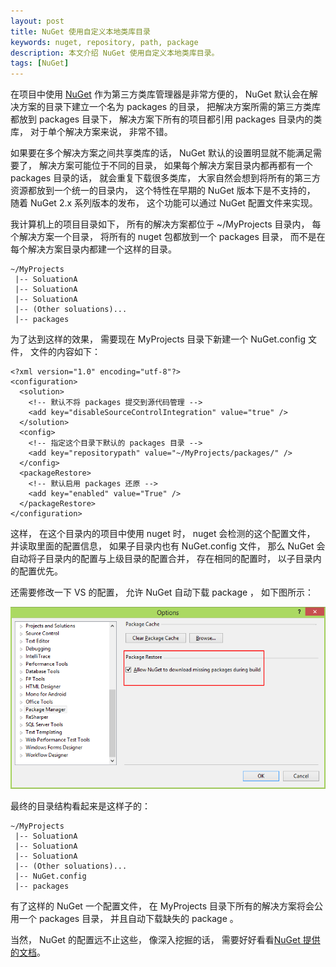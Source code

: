 ```yaml
---
layout: post
title: NuGet 使用自定义本地类库目录
keywords: nuget, repository, path, package
description: 本文介绍 NuGet 使用自定义本地类库目录。
tags: [NuGet]
---
```


在项目中使用 [NuGet](https://www.nuget.org/) 作为第三方类库管理器是非常方便的， NuGet 默认会在解决方案的目录下建立一个名为 packages 的目录， 把解决方案所需的第三方类库都放到 packages 目录下， 解决方案下所有的项目都引用 packages 目录内的类库， 对于单个解决方案来说， 非常不错。

如果要在多个解决方案之间共享类库的话， NuGet 默认的设置明显就不能满足需要了， 解决方案可能位于不同的目录， 如果每个解决方案目录内都再都有一个 packages 目录的话， 就会重复下载很多类库， 大家自然会想到将所有的第三方资源都放到一个统一的目录内， 这个特性在早期的 NuGet 版本下是不支持的， 随着 NuGet 2.x 系列版本的发布， 这个功能可以通过 NuGet 配置文件来实现。

我计算机上的项目目录如下， 所有的解决方案都位于 ~/MyProjects 目录内， 每个解决方案一个目录， 将所有的 nuget 包都放到一个 packages 目录， 而不是在每个解决方案目录内都建一个这样的目录。

    ~/MyProjects
     |-- SoluationA
     |-- SoluationA
     |-- SoluationA
     |-- (Other soluations)... 
     |-- packages

为了达到这样的效果， 需要现在 MyProjects 目录下新建一个 NuGet.config 文件， 文件的内容如下：

    <?xml version="1.0" encoding="utf-8"?>
    <configuration>
      <solution>
        <!-- 默认不将 packages 提交到源代码管理 -->
        <add key="disableSourceControlIntegration" value="true" />
      </solution>
      <config>
        <!-- 指定这个目录下默认的 packages 目录 -->
  	    <add key="repositorypath" value="~/MyProjects/packages/" />
      </config>
      <packageRestore>
        <!-- 默认启用 packages 还原 -->
        <add key="enabled" value="True" />
      </packageRestore>
    </configuration>

这样， 在这个目录内的项目中使用 nuget 时， nuget 会检测的这个配置文件， 并读取里面的配置信息， 如果子目录内也有 NuGet.config  文件， 那么 NuGet 会自动将子目录内的配置与上级目录的配置合并， 存在相同的配置时， 以子目录内的配置优先。

还需要修改一下 VS 的配置， 允许 NuGet 自动下载 package ， 如下图所示：

![Allow NuGet download missing packages during builds](/assets/post-images/allow-nuget-download-missing-packages-during-build.png)

最终的目录结构看起来是这样子的：

    ~/MyProjects
     |-- SoluationA
     |-- SoluationA
     |-- SoluationA
     |-- (Other soluations)... 
     |-- NuGet.config
     |-- packages

有了这样的 NuGet 一个配置文件， 在 MyProjects 目录下所有的解决方案将会公用一个 packages 目录， 并且自动下载缺失的 package 。

当然， NuGet 的配置远不止这些， 像深入挖掘的话， 需要好好看看[NuGet 提供的文档](https://docs.nuget.org/)。
